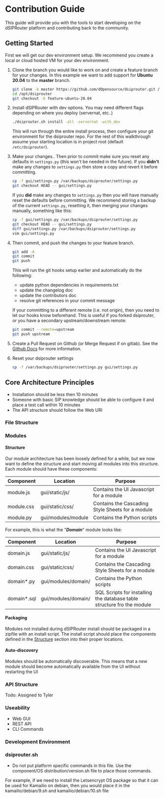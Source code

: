 # Contribution Guide

This guide will provide you with the tools to start developing on the dSIPRouter platform and contributing back to the community.

## Getting Started

First we will get our dev environment setup.
We recommend you create a local or cloud hosted VM for your dev environment.

1. Clone the branch you would like to work on and create a feature branch for your changes.
In this example we want to add support for **Ubuntu 20.04** to the **master** branch.

    ```bash
    git clone -b master https://github.com/dOpensource/dsiprouter.git /opt/dsiprouter
    cd /opt/dsiprouter
    git checkout -b feature-ubuntu-20.04
    ```

2. Install dSIPRouter with dev options.
You may need different flags depending on where you deploy (servernat, etc..)

    ```bash
    ./dsiprouter.sh install -all -servernat -with_dev
    ```

    This will run through the entire install process, then configure your git environment for the dsiprouter repo.
    For the rest of this walkthrough assume your starting location is in project root (default `/etc/dsiprouter`).

3. Make your changes..
Then prior to commit make sure you reset any defaults in `settings.py` (this won't be needed in the future).
If you **didn't** make any changes to `settings.py` then store a copy and revert it before committing.

    ```bash
    cp -f gui/settings.py /var/backups/dsiprouter/settings.py
    git checkout HEAD -- gui/settings.py
    ```

    If you **did** make any changes to `settings.py` then you will have manually reset the defaults before committing.
    We recommend storing a backup of the current `settings.py`, resetting it, then merging your changes manually, something like this:

    ```bash
    cp -f gui/settings.py /var/backups/dsiprouter/settings.py
    git checkout HEAD -- gui/settings.py
    diff gui/settings.py /var/backups/dsiprouter/settings.py
    vim gui/settings.py
    ```

4. Then commit, and push the changes to your feature branch.

    ```bash
    git add -A
    git commit
    git push
    ```

   This will run the git hooks setup earlier and automatically do the following:
   - update python dependencies in requirements.txt
   - update the changelog doc
   - update the contributors doc
   - resolve git references in your commit message

   If your committing to a different remote (i.e. not origin), then you need to let our hooks know beforehand.
   This is useful if you forked dsiprouter, or you have a secondary upstream/downstream remote:

   ```bash
   git commit --remote=upstream
   git push upstream
   ```

5. Create a Pull Request on Github (or Merge Request if on gitlab).
See the [Github Docs](https://help.github.com/en/github/collaborating-with-issues-and-pull-requests/creating-a-pull-request) for more information.

6. Reset your dsiprouter settings

    ```bash
    cp -f /var/backups/dsiprouter/settings.py gui/settings.py
    ```

## Core Architecture Principles

- Installation should be less then 10 minutes
- Someone with basic SIP knowledge should be able to configure it and place a test call within 10 minutes
- The API structure should follow the Web URI

### File Structure

### Modules

#### Structure

Our module architecture has been loosely defined for a while, but we now want to define the structure and start moving all modules into this structure.
Each module should have these components:

| Component | Location | Purpose |
| --------- | -------- | ------- |
| module.js | gui/static/js/ | Contains the UI Javascript for a module |
| module.css | gui/static/css/ | Contains the Cascading Style Sheets for a module |
| module.py | gui/modules/module | Contains the Python scripts |

For example, this is what the "***Domain***" module looks like:

| Component | Location | Purpose |
| --------- | -------- | ------- |
| domain.js | gui/static/js/ | Contains the UI Javascript for a module |
| domain.css | gui/static/css/ | Contains the Cascading Style Sheets for a module |
| domain*.py | gui/modules/domain/ | Contains the Python scripts |
| domain*.sql | gui/modules/domain/ | SQL Scripts for installing the database table structure fro the module |

#### Packaging

Modules not installed during dSIPRouter install should be packaged in a zipfile with an install script.
The install script should place the components defined in the [Structure](#structure) section into their proper locations.

#### Auto-discovery

Modules should be automatically discoverable.
This means that a new module should become automatically available from the UI without restarting the UI

### API Structure

Todo: Assigned to Tyler

### Useability

 - Web GUI
 - REST API
 - CLI Commands

### Development Environment

### dsiprouter.sh

- Do not put platform specific commands in this file.  Use the component/OS distribution/version.sh file to place those commands.

For example, if we need to install the Letsencrypt OS package so that it can be used for Kamailio on debian, then you would
place it in the kamailio/debian/9.sh and kamailio/debian/10.sh file
